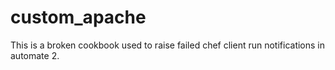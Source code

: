 # custom_apache
This is a broken cookbook used to raise failed chef client run notifications in automate 2.

